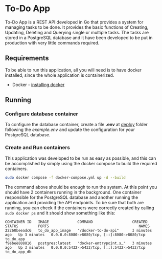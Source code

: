 # To-Do App

To-Do App is a REST API developed in Go that provides a system for managing tasks to be done. It provides the basic functions of Creating, Updating, Deleting and Querying single or multiple tasks.
The tasks are stored in a PostgreSQL database and it have been developed to be put in production with very little commands required.


## Requirements
To be able to run this application, all you will need is to have docker installed, since the whole application is containerized.

- Docker - [installing docker](https://docs.docker.com/engine/install/)

## Running

### Configure database container
To configure the database container, create a file **.env** at [deploy](api/deploy) folder following the *example.env* and update the configuration for your PostgreSQL database. 

### Create and Run containers

This application was developed to be run as easy as possible, and this can be accomplished by simply using the docker compose to build the required containers.

```bash
sudo docker compose -f docker-compose.yml up -d --build
```

The command above should be enough to run the system. At this point you should have 2 containers running in the background. One container responsible for the PostgreSQL database and another running the application and providing the API endpoints.
To be sure that both are running, you can check if the containers were correctly created by calling  ``sudo docker ps`` and it should show something like this:

```                                 NAMES
CONTAINER ID   IMAGE             COMMAND                  CREATED         STATUS         PORTS                                         NAMES
22260beeadc6   to_do_app_image   "/docker-to-do-api"      3 minutes ago   Up 3 minutes   0.0.0.0:8080->8080/tcp, [::]:8080->8080/tcp   to_do_app
f9ebee888816   postgres:latest   "docker-entrypoint.s…"   3 minutes ago   Up 3 minutes   0.0.0.0:5432->5432/tcp, [::]:5432->5432/tcp   to_do_app_db
```
